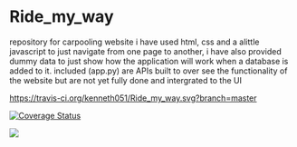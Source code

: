 # Ride_my_way
repository for carpooling website
i have used html, css and  a alittle javascript to just navigate from one page to another, i have also provided dummy data to just show how the application will work when a database is added to it.
included (app.py) are APIs built to over see the functionality of the website but are not yet fully done and intergrated to the UI


https://travis-ci.org/kenneth051/Ride_my_way.svg?branch=master


<a href='https://coveralls.io/github/kenneth051/Ride_my_way?branch=master'><img src='https://coveralls.io/repos/github/kenneth051/Ride_my_way/badge.svg?branch=master' alt='Coverage Status' /></a>

<a href="https://codeclimate.com/github/kenneth051/Ride_my_way/maintainability"><img src="https://api.codeclimate.com/v1/badges/5121dd921a17292f244d/maintainability" /></a>


